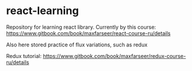 # react-learning

Repository for learning react library. Currently by this course:
https://www.gitbook.com/book/maxfarseer/react-course-ru/details

Also here stored practice of flux variations, such as redux

Redux tutorial:
https://www.gitbook.com/book/maxfarseer/redux-course-ru/details
